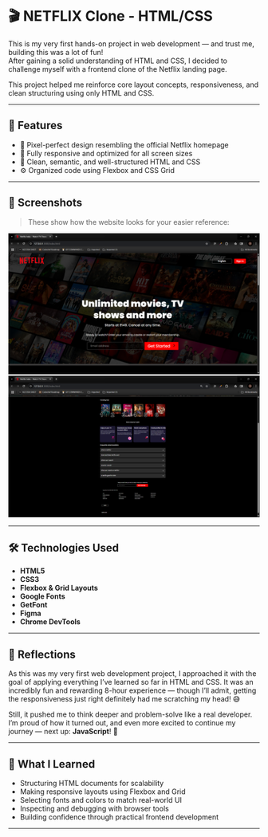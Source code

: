 # 🎬 NETFLIX Clone - HTML/CSS

This is my very first hands-on project in web development — and trust me, building this was a lot of fun!  
After gaining a solid understanding of HTML and CSS, I decided to challenge myself with a frontend clone of the Netflix landing page.

This project helped me reinforce core layout concepts, responsiveness, and clean structuring using only HTML and CSS.

---

## 🚀 Features

- 🎨 Pixel-perfect design resembling the official Netflix homepage
- 📱 Fully responsive and optimized for all screen sizes
- 🧱 Clean, semantic, and well-structured HTML and CSS
- ⚙️ Organized code using Flexbox and CSS Grid

---

## 📸 Screenshots

> These show how the website looks for your easier reference:

![Screenshot 1](Screenshots/image1.png)
![Screenshot 2](Screenshots/image2.png)

---

## 🛠️ Technologies Used

- **HTML5**
- **CSS3**
- **Flexbox & Grid Layouts**
- **Google Fonts**
- **GetFont**
- **Figma** 
- **Chrome DevTools** 

---

## 📝 Reflections

As this was my very first web development project, I approached it with the goal of applying everything I’ve learned so far in HTML and CSS. It was an incredibly fun and rewarding 8-hour experience — though I’ll admit, getting the responsiveness just right definitely had me scratching my head! 😅

Still, it pushed me to think deeper and problem-solve like a real developer. I’m proud of how it turned out, and even more excited to continue my journey — next up: **JavaScript**! 🚀

---


## 🎯 What I Learned

- Structuring HTML documents for scalability
- Making responsive layouts using Flexbox and Grid
- Selecting fonts and colors to match real-world UI
- Inspecting and debugging with browser tools
- Building confidence through practical frontend development

---





